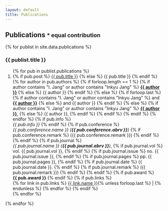 ```yaml
---
layout: default
title: Publications
---
```


## Publications <small>* equal contribution</small>


{% for publist in site.data.publications %}
### {{ publist.title }}
<ol class="pub {{ publist.classname }}">
{% for pub in publist.publications %}
    <li>
        {% if pub.post %}
            <a href="{{ pub.post }}">{{ pub.title }}</a>
        {% else %}
            {{ pub.title }}
        {% endif %}
        <br>
        {% for author in pub.authors %}
            {% if forloop.length == 1 %}
                {% if author contains "I. Jang" or author contains "Inkyu Jang" %}
                    <b><ins>{{ author }}</ins></b>
                {% else %}
                    {{ author }}
                {% endif %}
            {% else %}
                {% if forloop.last %}
                    {% if author contains "I. Jang" or author contains "Inkyu Jang" %}
                        and <b><ins>{{ author }}</ins></b>
                    {% else %}
                        and {{ author }}
                    {% endif %}
                {% else %}
                    {% if author contains "I. Jang" or author contains "Inkyu Jang" %}
                        <b><ins>{{ author }}</ins></b>,
                    {% else %}
                        {{ author }},
                    {% endif %}
                {% endif %}
            {% endif %}
        {% endfor %}
        {% if pub.info %}
            <br><i>{{ pub.info }}</i>
        {% endif %}
        {% if pub.conference %}
            <br><i>{{ pub.conference.name }} (<b>{{ pub.conference.abrv }}</b>)</i>
            {% if pub.conference.remark %}
                ({{ pub.conference.remark }})
            {% endif %}
        {% endif %}
        {% if pub.journal %}
            <br><i>{{ pub.journal.name }} (<b>{{ pub.journal.abrv }}</b>)</i>,
            {% if pub.journal.vol %}
                vol. {{ pub.journal.vol }},
            {% endif %}
            {% if pub.journal.issue %}
                no. {{ pub.journal.issue }},
            {% endif %}
            {% if pub.journal.pages %}
                pp. {{ pub.journal.pages }},
            {% endif %}
            {% if pub.journal.date %}
                {{ pub.journal.date }}.
            {% endif %}
            {% if pub.journal.remark %}
                ({{ pub.journal.remark }})
            {% endif %}
        {% endif %}
        {% if pub.award %}
            <br><b>{{ pub.award }}</b>
        {% endif %}
        {% if pub.links %}
            <br>
            {% for link in pub.links %}
                <a href="{{ link.link }}">{{ link.name }}</a>{% unless forloop.last %} | {% endunless %}
            {% endfor %}
        {% endif %}
    </li>
{% endfor %}
</ol>
{% endfor %}
